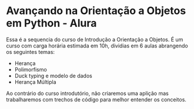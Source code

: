 # Avançando na Orientação a Objetos em Python - Alura 

Essa é a sequencia do curso de Introdução a Orientação a Objetos.
É um curso com carga horária estimada em 10h, dividias em 6 aulas abrangendo os seguintes temas:
* Herança
* Polimorfismo 
* Duck typing e modelo de dados
* Herança Múltipla

Ao contrário do curso introdutório, não criaremos uma aplição mas trabalharemos com trechos de código para melhor entender os conceitos. 